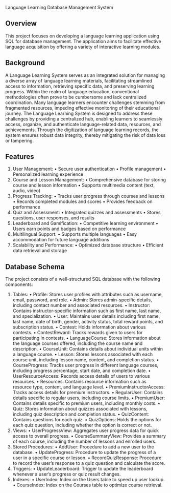 Language Learning Database Management System
## Overview

This project focuses on developing a language learning application using SQL for database management. The application aims to facilitate effective language acquisition by offering a variety of interactive learning modules.

## Background

A Language Learning System serves as an integrated solution for managing a diverse array of language learning materials, facilitating streamlined access to information, retrieving specific data, and preserving learning progress. Within the realm of language education, conventional methodologies often prove to be cumbersome and lack centralized coordination. Many language learners encounter challenges stemming from fragmented resources, impeding effective monitoring of their educational journey. The Language Learning System is designed to address these challenges by providing a centralized hub, enabling learners to seamlessly access, organize, and authenticate language-related data, resources, and achievements. Through the digitization of language learning records, the system ensures robust data integrity, thereby mitigating the risk of data loss or tampering.

## Features

1.	User Management:
	•	Secure user authentication
	•	Profile management
	•	Personalized learning experience
2.	Course and Lesson Management:
	•	Comprehensive database for storing course and lesson information
	•	Supports multimedia content (text, audio, video)
3.	Progress Tracking:
	•	Tracks user progress through courses and lessons
	•	Records completed modules and scores
	•	Provides feedback on performance
4.	Quiz and Assessment:
	•	Integrated quizzes and assessments
	•	Stores questions, user responses, and results
5.	Leaderboard and Gamification:
	•	Competitive learning environment
	•	Users earn points and badges based on performance
6.	Multilingual Support:
	•	Supports multiple languages
	•	Easy accommodation for future language additions
7.	Scalability and Performance:
	•	Optimized database structure
	•	Efficient data retrieval and storage

## Database Schema

The project consists of a well-structured SQL database with the following components:

1.	Tables:
	•	Profile: Stores user profiles with attributes such as username, email, password, and role.
	•	Admin: Stores admin-specific details, including contact number and associated resources.
	•	Instructor: Contains instructor-specific information such as first name, last name, and specialization.
	•	User: Maintains user details including first name, last name, date of birth, gender, activity status, total reward points, and subscription status.
	•	Contest: Holds information about various contests.
	•	ContestReward: Tracks rewards given to users for participating in contests.
	•	LanguageCourse: Stores information about the language courses offered, including the course name and description.
	•	CourseUnit: Contains details about individual units within a language course.
	•	Lesson: Stores lessons associated with each course unit, including lesson name, content, and completion status.
	•	CourseProgress: Tracks user progress in different language courses, including progress percentage, start date, and completion date.
	•	UserResourceAccess: Records access details of users to various resources.
	•	Resources: Contains resource information such as resource type, content, and language level.
	•	PremiumInstructorAccess: Tracks access details for premium instructors.
	•	RegularUser: Contains details specific to regular users, including course limits.
	•	PremiumUser: Contains details specific to premium users, including monthly costs.
	•	Quiz: Stores information about quizzes associated with lessons, including quiz description and completion status.
	•	QuizContent: Contains questions for each quiz.
	•	QuizOptions: Holds the options for each quiz question, including whether the option is correct or not.
2.	Views:
	•	UserProgressView: Aggregates user progress data for quick access to overall progress.
	•	CourseSummaryView: Provides a summary of each course, including the number of lessons and enrolled users.
3.	Stored Procedures:
	•	AddUser: Procedure to add a new user to the database.
	•	UpdateProgress: Procedure to update the progress of a user in a specific course or lesson.
	•	RecordQuizResponse: Procedure to record the user’s response to a quiz question and calculate the score.
4.	Triggers:
	•	UpdateLeaderboard: Trigger to update the leaderboard whenever a user’s progress or quiz result changes.
5.	Indexes:
	•	UserIndex: Index on the Users table to speed up user lookup.
	•	CourseIndex: Index on the Courses table to optimize course retrieval.
